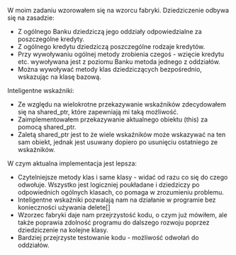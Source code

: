W moim zadaniu wzorowałem się na wzorcu fabryki.
Dziedziczenie odbywa się na zasadzie:
- Z ogólnego Banku dziedziczą jego oddziały odpowiedzialne za poszczególne kredyty.
- Z ogólnego kredytu dziedziczą poszczególne rodzaje kredytów.
- Przy wywoływaniu ogólnej metody zrobienia czegoś - wzięcie kredytu etc. wywoływana jest z poziomu Banku metoda jednego z oddziałów.
- Można wywoływać metody klas dziedziczących bezpośrednio, wskazując na klasę bazową.

Inteligentne wskaźniki:
- Ze względu na wielokrotne przekazywanie wskaźników zdecydowałem się na shared_ptr, które zapewniają mi taką możliwość.
- Zaimplementowałem przekazywanie aktualnego obiektu (this) za pomocą shared_ptr.
- Zaletą shared_ptr jest to że wiele wskaźników może wskazywać na ten sam obiekt, jednak jest usuwany dopiero po usunięciu ostatniego ze wskaźników.

W czym aktualna implementacja jest lepsza:
- Czytelniejsze metody klas i same klasy - widać od razu co się do czego odwołuje. Wszystko jest logiczniej poukładane i dziedziczy po odpowiednich ogólnych klasach, co pomaga w zrozumieniu problemu.
- Inteligentne wskaźniki pozwalają nam na działanie w programie bez konieczności używania delete[]
- Wzorzec fabryki daje nam przejrzystość kodu, o czym już mówiłem, ale także poprawia zdolność programu do dalszego rozwoju poprzez dziedziczenie na kolejne klasy.
- Bardziej przejrzyste testowanie kodu - możliwość odwołań do oddziałów.
